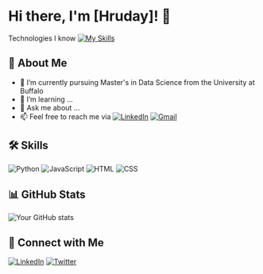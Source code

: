 <!--
**hruday21/hruday21** is a ✨ _special_ ✨ repository because its `README.md` (this file) appears on your GitHub profile.

Here are some ideas to get you started:

- 🔭 I’m currently working on ...
- 🌱 I’m currently learning ...
- 👯 I’m looking to collaborate on ...
- 🤔 I’m looking for help with ...
- 💬 Ask me about ...
- 📫 How to reach me: ...
- 😄 Pronouns: ...
- ⚡ Fun fact: ...
-->


# Hi there, I'm [Hruday]! 👋

Technologies I know
[![My Skills](https://skillicons.dev/icons?i=mysql,py,r,github,aws,anaconda)](https://skillicons.dev)



## 🚀 About Me
- 🔭 I’m currently pursuing Master's in Data Science from the University at Buffalo
- 🌱 I’m learning ...
- 💬 Ask me about ...
- 📫 Feel free to reach me via
[![LinkedIn](https://skillicons.dev/icons?i=linkedin)](https://www.linkedin.com/in/hruday-kumar-reddy-poreddy-81b793199) 
[![Gmail](https://skillicons.dev/icons?i=gmail)](mailto:poreddyhruday2100@gmail.com)



## 🛠 Skills
![Python](https://img.shields.io/badge/Python-3776AB?style=flat&logo=python&logoColor=white) ![JavaScript](https://img.shields.io/badge/JavaScript-F7DF1E?style=flat&logo=javascript&logoColor=black) ![HTML](https://img.shields.io/badge/HTML-E34F26?style=flat&logo=html5&logoColor=white) ![CSS](https://img.shields.io/badge/CSS-1572B6?style=flat&logo=css3&logoColor=white)
<!-- Add other badges as needed -->

## 📊 GitHub Stats
![Your GitHub stats](https://github-readme-stats.vercel.app/api?username=yourusername&show_icons=true&theme=radical)

## 🔗 Connect with Me
[![LinkedIn](https://img.shields.io/badge/LinkedIn-0077B5?style=for-the-badge&logo=linkedin&logoColor=white)](https://linkedin.com/in/yourusername)
[![Twitter](https://img.shields.io/badge/Twitter-1DA1F2?style=for-the-badge&logo=twitter&logoColor=white)](https://twitter.com/yourusername)


